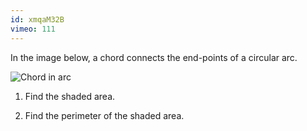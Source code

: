 ```yaml
---
id: xmqaM32B
vimeo: 111
---
```


In the image below, a chord connects the end-points of a circular arc.

![Chord in arc](/img/learn/trig-25.svg)

 1. Find the shaded area.

 1. Find the perimeter of the shaded area.
